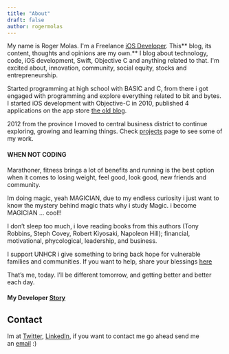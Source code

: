 ```yaml
---
title: "About"
draft: false
author: rogermolas
---
```

My name is Roger Molas. I'm a Freelance [ iOS Developer](https://github.com/rogermolas). This** blog, its content, thoughts and opinions are my own.** I blog about technology, code, iOS development, Swift, Objective C and anything related to that. I'm excited about, innovation, community, social equity, stocks and entrepreneurship.

Started programming at high school with BASIC and C, from there i got engaged with programming and explore everything related to bit and bytes. I started iOS development with Objective-C in 2010, published 4 applications on the app store [ the old blog](http://infotechcreations.blogspot.com/p/apps.html).

2012 from the province I moved to central business district to continue  exploring, growing and learning things.
Check [projects](/projects) page to see some of my work.

#### WHEN NOT CODING

Marathoner, fitness brings a lot of benefits and running is the best option when it comes to losing weight, feel good, look good, new friends and community.

Im doing magic, yeah MAGICIAN, due to my endless curiosity i just want to know the mystery behind magic thats why i study Magic. i become MAGICIAN … cool!!

I don’t sleep too much, i love reading books from this authors (Tony Robbins, Steph Covey, Robert Kiyosaki, Napoleon Hill); financial, motivational, phycological, leadership, and business.

I support UNHCR i give something to bring back hope for vulnerable families and communities.
If you want to help, share your blessings [here](https://donate.unhcr.ph/sharehope/)

That’s me, today. I’ll be different tomorrow, and getting better and better each day.

#### My Developer [Story](https://stackoverflow.com/story/rogermolas)


## Contact
Im at [Twitter](https://twitter.com/roger_molas), [LinkedIn](https://ph.linkedin.com/in/rogermolas), if you want to contact me go ahead send me an [email](mailto:contact@rogermolas.com) :)

